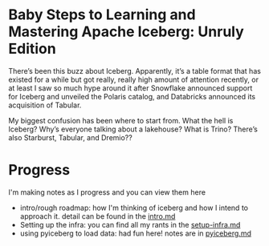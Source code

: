 # Baby Steps to Learning and Mastering Apache Iceberg: Unruly Edition

There’s been this buzz about Iceberg. Apparently, it’s a table format that has existed for a while but got really, really high amount of attention recently, or at least I saw so much hype around it after Snowflake announced support for Iceberg and unveiled the Polaris catalog, and Databricks announced its acquisition of Tabular.

My biggest confusion has been where to start from. What the hell is Iceberg? Why’s everyone talking about a lakehouse? What is Trino? There’s also Starburst, Tabular, and Dremio??

# Progress
I'm making notes as I progress and you can view them here
- intro/rough roadmap: how I'm thinking of iceberg and how I intend to approach it. detail can be found in the [intro.md](./notes/intro.md)
- Setting up the infra: you can find all my rants in the [setup-infra.md](./notes/setup-infra.md)
- using pyiceberg to load data: had fun here! notes are in [pyiceberg.md](./notes/pyiceberg.md)
